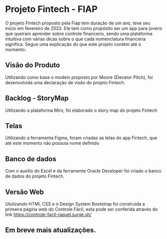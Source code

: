 # Projeto Fintech - FIAP

O projeto Fintech proposto pela Fiap tem duração de um ano, teve seu início em fevereiro de 2022. Ele tem como propósito ser um app para jovens que queiram aprender sobre controle financeiro, sendo uma plataforma intuitiva com várias dicas sobre o que cada nomenclatura financeira significa.
Segue uma explicação do que este projeto contém até o momento:

## Visão do Produto
Utilizando como base o modelo proposto por Moore (Elevator Pitch), foi desenvolvida uma declaração de visão do projeto Fintech.

## Backlog - StoryMap
Utilizando a plataforma Miro, foi elaborado o story map do projeto Fintech

## Telas
Utilizando a ferramenta Figma, foram criadas as telas do app Fintech, que até este momento não possuia nome definido

## Banco de dados
Com o auxilio do Excel e da ferramente Oracle Developer foi criado o banco de dados do projeto Fintech.

## Versão Web
Utulizando HTMl, CSS e o Design System Bootstrap foi construida a primeira página web do Controle Fácil, esta pode ser conferida através do link https://controle-facil-raquel.surge.sh/

## Em breve mais atualizações.